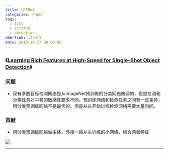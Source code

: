 ```yaml
---
title: LRFNet
categories: Paper
tags:
  - ICCV
  - scratch
  - detection
abbrlink: 127af3
date: 2019-10-27 00:00:00
---
```


### 《[Learning Rich Features at High-Speed for Single-Shot Object Detection](http://openaccess.thecvf.com/content_ICCV_2019/papers/Wang_Learning_Rich_Features_at_High-Speed_for_Single-Shot_Object_Detection_ICCV_2019_paper.pdf)》

<!-- more -->

### 问题

- 现有多数目标检测网络是从ImageNet预训练的分类网络微调的，但是检测和分类任务对平移的敏感性要求不同，预训练网络和检测任务之间有一定差异，用分类预训练网络不是最优的。但是从头开始训练检测网络需要大量时间。

### 贡献

- 用分类预训练网络做主体，外接一路从头训练的小网络，结合两者特征

![](LRF.png)

---

